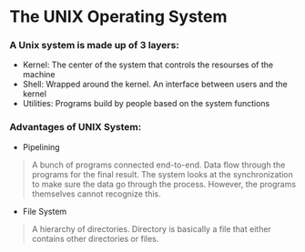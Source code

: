 # The UNIX Operating System

### A Unix system is made up of 3 layers:

  - Kernel: The center of the system that controls the resourses of the machine
  - Shell: Wrapped around the kernel. An interface between users and the kernel
  - Utilities: Programs build by people based on the system functions

### Advantages of UNIX System:

* Pipelining
> A bunch of programs connected end-to-end. Data flow through the programs for the final result. The system looks at the synchronization to make sure the data go through the process. However, the programs themselves cannot recognize this.
* File System
> A hierarchy of directories. Directory is basically a file that either contains other directories or files.
 

